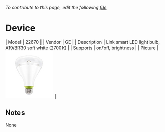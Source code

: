 
*To contribute to this page, edit the following
[file](https://github.com/Koenkk/zigbee2mqtt.io/blob/master/docgen/device_page_notes.js)*

# Device

| Model | 22670  |
| Vendor  | GE  |
| Description | Link smart LED light bulb, A19/BR30 soft white (2700K) |
| Supports | on/off, brightness |
| Picture | ![../images/devices/22670.jpg](../images/devices/22670.jpg) |

## Notes

None
